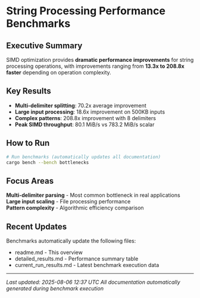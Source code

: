 # String Processing Performance Benchmarks

## Executive Summary

SIMD optimization provides **dramatic performance improvements** for string processing operations, with improvements ranging from **13.3x to 208.8x faster** depending on operation complexity.

## Key Results

- **Multi-delimiter splitting**: 70.2x average improvement
- **Large input processing**: 18.6x improvement on 500KB inputs
- **Complex patterns**: 208.8x improvement with 8 delimiters
- **Peak SIMD throughput**: 80.1 MiB/s vs 783.2 MiB/s scalar

## How to Run

```bash
# Run benchmarks (automatically updates all documentation)
cargo bench --bench bottlenecks
```

## Focus Areas

**Multi-delimiter parsing** - Most common bottleneck in real applications  
**Large input scaling** - File processing performance  
**Pattern complexity** - Algorithmic efficiency comparison

## Recent Updates

Benchmarks automatically update the following files:
- readme.md - This overview
- detailed_results.md - Performance summary table
- current_run_results.md - Latest benchmark execution data

---

*Last updated: 2025-08-06 12:37 UTC*
*All documentation automatically generated during benchmark execution*
